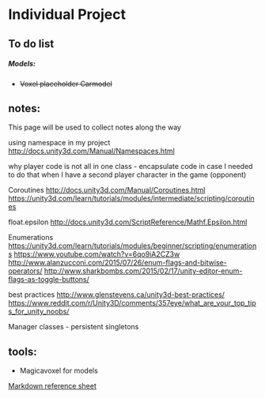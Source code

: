 
# Individual Project


## To do list

##### Models:

- ~~Voxel placeholder Carmodel~~ 



## notes:
This page will be used to collect notes along the way

using namespace in my project 
http://docs.unity3d.com/Manual/Namespaces.html

why player code is not all in one class - encapsulate code in case I needed to do that when I have a second player character in the game (opponent)

Coroutines
http://docs.unity3d.com/Manual/Coroutines.html
https://unity3d.com/learn/tutorials/modules/intermediate/scripting/coroutines

float.epsilon
http://docs.unity3d.com/ScriptReference/Mathf.Epsilon.html

Enumerations
https://unity3d.com/learn/tutorials/modules/beginner/scripting/enumerations
https://www.youtube.com/watch?v=6qo9iA2CZ3w
http://www.alanzucconi.com/2015/07/26/enum-flags-and-bitwise-operators/
http://www.sharkbombs.com/2015/02/17/unity-editor-enum-flags-as-toggle-buttons/

best practices
http://www.glenstevens.ca/unity3d-best-practices/
https://www.reddit.com/r/Unity3D/comments/357eye/what_are_your_top_tips_for_unity_noobs/


Manager classes - persistent singletons

## tools: 
-   Magicavoxel for models



[Markdown reference sheet](https://github.com/adam-p/markdown-here/wiki/Markdown-Cheatsheet "markdown")
